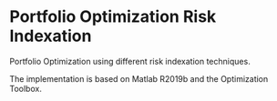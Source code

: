 # Portfolio Optimization Risk Indexation

Portfolio Optimization using different risk indexation techniques.

The implementation is based on Matlab R2019b and the Optimization Toolbox.
